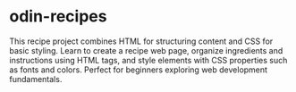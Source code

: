 # odin-recipes
This recipe project combines HTML for structuring content and CSS for basic styling. Learn to create a recipe web page, organize ingredients and instructions using HTML tags, and style elements with CSS properties such as fonts and colors. Perfect for beginners exploring web development fundamentals.
